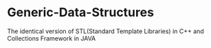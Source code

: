 # Generic-Data-Structures
The identical version of STL(Standard Template Libraries) in C++ and Collections Framework in JAVA
